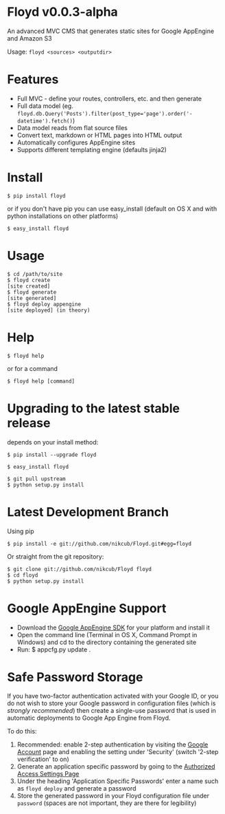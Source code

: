# Floyd v0.0.3-alpha

An advanced MVC CMS that generates static sites for Google AppEngine and Amazon S3

Usage: `floyd <sources> <outputdir>`

# Features

 * Full MVC - define your routes, controllers, etc. and then generate
 * Full data model (eg. `floyd.db.Query('Posts').filter(post_type='page').order('-datetime').fetch()`)
 * Data model reads from flat source files
 * Convert text, markdown or HTML pages into HTML output
 * Automatically configures AppEngine sites
 * Supports different templating engine (defaults jinja2)

# Install

    $ pip install floyd

or if you don't have pip you can use easy_install (default on OS X and with python installations on other platforms)

    $ easy_install floyd

# Usage

    $ cd /path/to/site
    $ floyd create
    [site created]
    $ floyd generate
    [site generated]
    $ floyd deploy appengine
    [site deployed] (in theory)

# Help

    $ floyd help

or for a command

    $ floyd help [command]

# Upgrading to the latest stable release

depends on your install method:

    $ pip install --upgrade floyd

    $ easy_install floyd

    $ git pull upstream
    $ python setup.py install

# Latest Development Branch

Using pip

    $ pip install -e git://github.com/nikcub/Floyd.git#egg=floyd

Or straight from the git repository:

    $ git clone git://github.com/nikcub/Floyd floyd
    $ cd floyd
    $ python setup.py install

# Google AppEngine Support

 * Download the [Google AppEngine SDK](http://code.google.com/appengine/downloads.html) for your platform and install it
 * Open the command line (Terminal in OS X, Command Prompt in Windows) and cd to the directory containing the generated site
 * Run: $ appcfg.py update .

# Safe Password Storage

If you have two-factor authentication activated with your Google ID, or you do not wish to store your Google password in configuration files (which is *strongly recommended*) then create a single-use password that is used in automatic deployments to Google App Engine from Floyd.

To do this:

1. Recommended: enable 2-step authentication by visiting the [Google Account](https://www.google.com/settings/) page and enabling the setting under 'Security' (switch '2-step verification' to on)
1. Generate an application specific password by going to the [Authorized Access Settings Page](https://accounts.google.com/b/0/IssuedAuthSubTokens)
1. Under the heading 'Application Specific Passwords' enter a name such as `floyd deploy` and generate a password
1. Store the generated password in your Floyd configuration file under `password` (spaces are not important, they are there for legibility)

